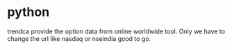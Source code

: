 # python
trendca provide the option data from online worldwide tool. Only we have to change the url like nasdaq or nseindia good to go.
